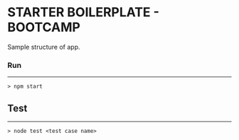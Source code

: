 # STARTER BOILERPLATE - BOOTCAMP

Sample structure of app.


### Run

---
``> npm start``

## Test

---
``> node test <test case name>``


